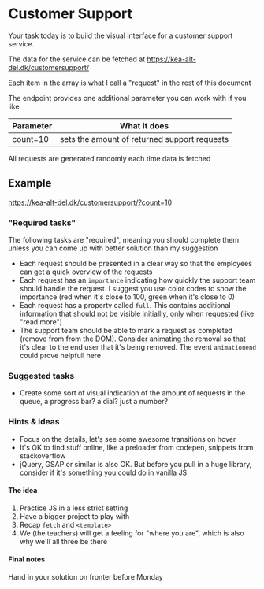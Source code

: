 # Customer Support
Your task today is to build the visual interface for a customer support service.

The data for the service can be fetched at https://kea-alt-del.dk/customersupport/

Each item in the array is what I call a "request" in the rest of this document

The endpoint provides one additional parameter you can work with if you like

| Parameter | What it does |
| --- | --- |
| count=10 | sets the amount of returned support requests |

All requests are generated randomly each time data is fetched
 
## Example
https://kea-alt-del.dk/customersupport/?count=10

### "Required tasks"
The following tasks are "required", meaning you should complete them unless you can come up with better solution than my suggestion

* Each request should be presented in a clear way so that the employees can get a quick overview of the requests
* Each request has an `importance` indicating how quickly the support team should handle the request. I suggest you use color codes to show the importance (red when it's close to 100, green when it's close to 0)
* Each request has a property called `full`. This contains additional information that should not be visible initiallly, only when requested (like "read more")
* The support team should be able to mark a request as completed (remove from from the DOM). Consider animating the removal so that it's clear to the end user that it's being removed. The event `animationend` could prove helpfull here

### Suggested tasks
* Create some sort of visual indication of the amount of requests in the queue, a progress bar? a dial? just a number?

### Hints & ideas
* Focus on the details, let's see some awesome transitions on hover
* It's OK to find stuff online, like a preloader from codepen, snippets from stackoverflow
* jQuery, GSAP or similar is also OK. But before you pull in a huge library, consider if it's something you could do in vanilla JS

#### The idea
1. Practice JS in a less strict setting
2. Have a bigger project to play with
3. Recap `fetch` and `<template>`
4. We (the teachers) will get a feeling for "where you are", which is also why we'll all three be there

#### Final notes
Hand in your solution on fronter before Monday


